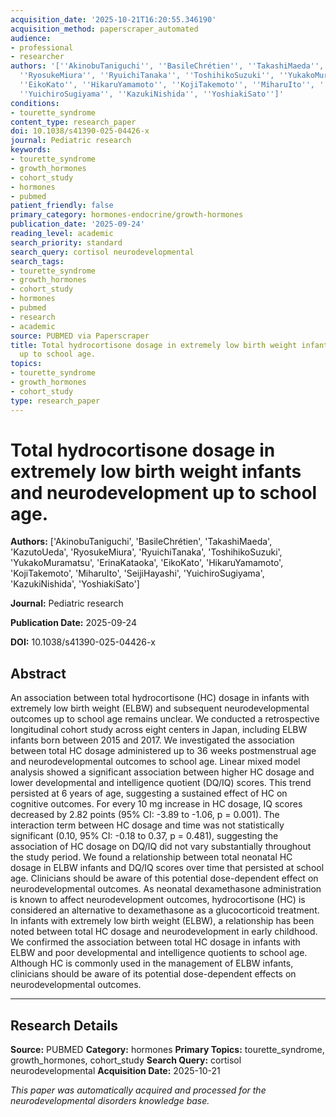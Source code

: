 ```yaml
---
acquisition_date: '2025-10-21T16:20:55.346190'
acquisition_method: paperscraper_automated
audience:
- professional
- researcher
authors: '[''AkinobuTaniguchi'', ''BasileChrétien'', ''TakashiMaeda'', ''KazutoUeda'',
  ''RyosukeMiura'', ''RyuichiTanaka'', ''ToshihikoSuzuki'', ''YukakoMuramatsu'', ''ErinaKataoka'',
  ''EikoKato'', ''HikaruYamamoto'', ''KojiTakemoto'', ''MiharuIto'', ''SeijiHayashi'',
  ''YuichiroSugiyama'', ''KazukiNishida'', ''YoshiakiSato'']'
conditions:
- tourette_syndrome
content_type: research_paper
doi: 10.1038/s41390-025-04426-x
journal: Pediatric research
keywords:
- tourette_syndrome
- growth_hormones
- cohort_study
- hormones
- pubmed
patient_friendly: false
primary_category: hormones-endocrine/growth-hormones
publication_date: '2025-09-24'
reading_level: academic
search_priority: standard
search_query: cortisol neurodevelopmental
search_tags:
- tourette_syndrome
- growth_hormones
- cohort_study
- hormones
- pubmed
- research
- academic
source: PUBMED via Paperscraper
title: Total hydrocortisone dosage in extremely low birth weight infants and neurodevelopment
  up to school age.
topics:
- tourette_syndrome
- growth_hormones
- cohort_study
type: research_paper
---
```


# Total hydrocortisone dosage in extremely low birth weight infants and neurodevelopment up to school age.

**Authors:** ['AkinobuTaniguchi', 'BasileChrétien', 'TakashiMaeda', 'KazutoUeda', 'RyosukeMiura', 'RyuichiTanaka', 'ToshihikoSuzuki', 'YukakoMuramatsu', 'ErinaKataoka', 'EikoKato', 'HikaruYamamoto', 'KojiTakemoto', 'MiharuIto', 'SeijiHayashi', 'YuichiroSugiyama', 'KazukiNishida', 'YoshiakiSato']

**Journal:** Pediatric research

**Publication Date:** 2025-09-24

**DOI:** 10.1038/s41390-025-04426-x

## Abstract

An association between total hydrocortisone (HC) dosage in infants with extremely low birth weight (ELBW) and subsequent neurodevelopmental outcomes up to school age remains unclear. We conducted a retrospective longitudinal cohort study across eight centers in Japan, including ELBW infants born between 2015 and 2017. We investigated the association between total HC dosage administered up to 36 weeks postmenstrual age and neurodevelopmental outcomes to school age. Linear mixed model analysis showed a significant association between higher HC dosage and lower developmental and intelligence quotient (DQ/IQ) scores. This trend persisted at 6 years of age, suggesting a sustained effect of HC on cognitive outcomes. For every 10 mg increase in HC dosage, IQ scores decreased by 2.82 points (95% CI: -3.89 to -1.06, p = 0.001). The interaction term between HC dosage and time was not statistically significant (0.10, 95% CI: -0.18 to 0.37, p = 0.481), suggesting the association of HC dosage on DQ/IQ did not vary substantially throughout the study period. We found a relationship between total neonatal HC dosage in ELBW infants and DQ/IQ scores over time that persisted at school age. Clinicians should be aware of this potential dose-dependent effect on neurodevelopmental outcomes. As neonatal dexamethasone administration is known to affect neurodevelopment outcomes, hydrocortisone (HC) is considered an alternative to dexamethasone as a glucocorticoid treatment. In infants with extremely low birth weight (ELBW), a relationship has been noted between total HC dosage and neurodevelopment in early childhood. We confirmed the association between total HC dosage in infants with ELBW and poor developmental and intelligence quotients to school age. Although HC is commonly used in the management of ELBW infants, clinicians should be aware of its potential dose-dependent effects on neurodevelopmental outcomes.

---

## Research Details

**Source:** PUBMED
**Category:** hormones
**Primary Topics:** tourette_syndrome, growth_hormones, cohort_study
**Search Query:** cortisol neurodevelopmental
**Acquisition Date:** 2025-10-21

*This paper was automatically acquired and processed for the neurodevelopmental disorders knowledge base.*
